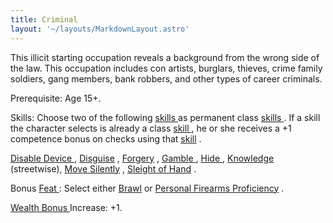 ```yaml
---
title: Criminal
layout: '~/layouts/MarkdownLayout.astro'
---
```

This illicit starting occupation reveals a background from the wrong side of
the law. This occupation includes con artists, burglars, thieves, crime family
soldiers, gang members, bank robbers, and other types of career criminals.

Prerequisite: Age 15+.

Skills: Choose two of the following [ skills ](/modern.d20.srd/skills)
as permanent class [ skills ](/modern.d20.srd/skills) . If a skill the
character selects is already a class [ skill ](/modern.d20.srd/skills) ,
he or she receives a +1 competence bonus on checks using that [ skill](/modern.d20.srd/skills) .

[ Disable Device ](/modern.d20.srd/skills/disable.device) , [ Disguise](/modern.d20.srd/skills/disguise) , [ Forgery](/modern.d20.srd/skills/forgery) , [ Gamble ](/modern.d20.srd/skills/gamble)
, [ Hide ](/modern.d20.srd/skills/hide) , [ Knowledge](/modern.d20.srd/skills/knowledge) (streetwise), [ Move Silently](/modern.d20.srd/skills/move.silently) , [ Sleight of Hand](/modern.d20.srd/skills/sleight.of.hand) .

Bonus [ Feat ](/modern.d20.srd/feats) : Select either [ Brawl](/modern.d20.srd/feats/brawl) or [ Personal Firearms Proficiency](/modern.d20.srd/feats/personal.firearms.proficiency) .

[ Wealth Bonus ](/modern.d20.srd/wealth/wealth.bonus) Increase: +1.

